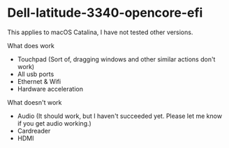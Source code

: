 # Dell-latitude-3340-opencore-efi

This applies to macOS Catalina, I have not tested other versions.

What does work
* Touchpad (Sort of, dragging windows and other similar actions don't work)
* All usb ports
* Ethernet & Wifi
* Hardware acceleration

What doesn't work
* Audio (It should work, but I haven't succeeded yet. Please let me know if you get audio working.)
* Cardreader
* HDMI
